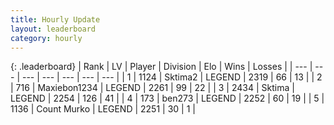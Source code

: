 ```yaml
---
title: Hourly Update
layout: leaderboard
category: hourly
---
```


{: .leaderboard}
| Rank | LV | Player | Division | Elo | Wins | Losses |
| --- | --- | --- | --- | --- | --- | --- |
| <span data-change="0">1</span> | 1124 | <span title="ID: 402846">Sktima2</span> | LEGEND | <span data-change="0">2319</span> | <span data-change="0">66</span> | <span data-change="0">13</span> |
| <span data-change="0">2</span> | 716 | <span title="ID: 410122">Maxiebon1234</span> | LEGEND | <span data-change="0">2261</span> | <span data-change="0">99</span> | <span data-change="0">22</span> |
| <span data-change="0">3</span> | 2434 | <span title="ID: 353063">Sktima</span> | LEGEND | <span data-change="-7">2254</span> | <span data-change="1">126</span> | <span data-change="1">41</span> |
| <span data-change="0">4</span> | 173 | <span title="ID: 720868">ben273</span> | LEGEND | <span data-change="0">2252</span> | <span data-change="0">60</span> | <span data-change="0">19</span> |
| <span data-change="0">5</span> | 1136 | <span title="ID: 498323">Count Murko</span> | LEGEND | <span data-change="0">2251</span> | <span data-change="0">30</span> | <span data-change="0">1</span> |